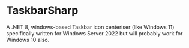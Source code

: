 # TaskbarSharp

A .NET 8, windows-based Taskbar icon centeriser (like Windows 11) specifically written for Windows Server 2022 but will probably work for Windows 10 also.
